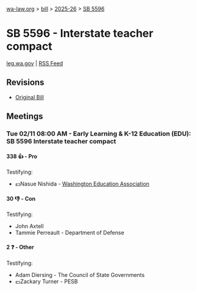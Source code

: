 [wa-law.org](/) > [bill](/bill/) > [2025-26](/bill/2025-26/) > [SB 5596](/bill/2025-26/sb/5596/)

# SB 5596 - Interstate teacher compact
[leg.wa.gov](https://app.leg.wa.gov/billsummary?BillNumber=5596&Year=2025&Initiative=false) | [RSS Feed](./rss.xml)

## Revisions
* [Original Bill](1/)

## Meetings
### Tue 02/11 08:00 AM - Early Learning & K-12 Education (EDU): SB 5596 Interstate teacher compact
#### 338 👍 - Pro
Testifying:
* 💵Nasue Nishida - [Washington Education Association](/org/washington_education_association/)

#### 30 👎 - Con
Testifying:
* John Axtell
* Tammie Perreault - Department of Defense

#### 2 ❓ - Other
Testifying:
* Adam Diersing - The Council of State Governments
* 💵Zackary Turner - PESB
